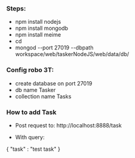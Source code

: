 
### Steps:
* npm install nodejs
* npm install mongodb
* npm install meime
* cd
* mongod --port 27019 --dbpath workspace/web/taskerNodeJS/web/data/db/

### Config robo 3T:
* create database on port 27019
* db name Tasker
* collection name Tasks


### How to add Task

* Post request to: http://localhost:8888/task

* With query:

{
	"task" : "test task"
}